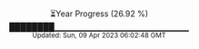 <p align="center">
⏳Year Progress (26.92 %) <br>
████████▁▁▁▁▁▁▁▁▁▁▁▁▁▁▁▁▁▁▁▁▁▁ <br>
<sub>Updated: Sun, 09 Apr 2023 06:02:48 GMT</sub>
</p>

